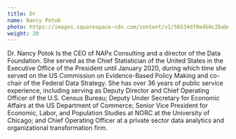 ```yaml
---
title: Dr
name: Nancy Potok
photo: https://images.squarespace-cdn.com/content/v1/56534df0e4b0c2babdb6644d/1582925262072-MB2LGDFPG8P9ZB9J54GZ/Nancy_Potok.jpg?format=500w
weight: 20
---
```


Dr. Nancy Potok Is the CEO of NAPx Consulting and a director of the Data Foundation. She served as the Chief Statistician of the United States in the Executive Office of the President until January 2020, during which time she served on the US Commission on Evidence-Based Policy Making and co-chair of the Federal Data Strategy. She has over 36 years of public service experience, including serving as Deputy Director and Chief Operating Officer of the U.S. Census Bureau; Deputy Under Secretary for Economic Affairs at the US Department of Commerce; Senior Vice President for Economic, Labor, and Population Studies at NORC at the University of Chicago; and Chief Operating Officer at a private sector data analytics and organizational transformation firm.
